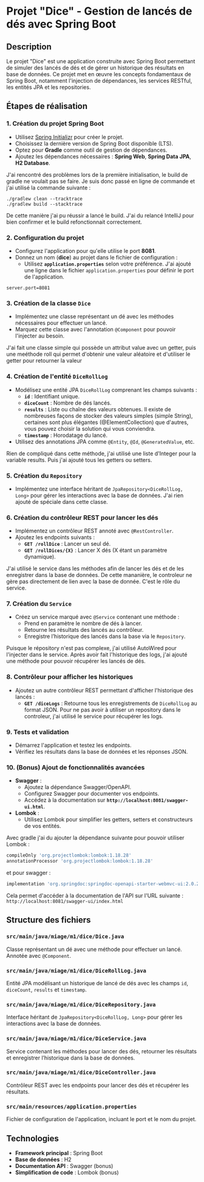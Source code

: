 # Projet "Dice" - Gestion de lancés de dés avec Spring Boot

## Description
Le projet "Dice" est une application construite avec Spring Boot permettant de simuler des lancés de dés et de gérer un historique des résultats en base de données. Ce projet met en œuvre les concepts fondamentaux de Spring Boot, notamment l'injection de dépendances, les services RESTful, les entités JPA et les repositories.

## Étapes de réalisation

### 1. Création du projet Spring Boot
- Utilisez [Spring Initializr](https://start.spring.io/) pour créer le projet.
- Choisissez la dernière version de Spring Boot disponible (LTS).
- Optez pour **Gradle** comme outil de gestion de dépendances.
- Ajoutez les dépendances nécessaires : **Spring Web**, **Spring Data JPA**, **H2 Database**.

J'ai rencontré des problèmes lors de la première initialisation, le build de gradle ne voulait pas se faire.
Je suis donc passé en ligne de commande et j'ai utilisé la commande suivante :
```shell
./gradlew clean --tracktrace
./gradlew build --stacktrace
```
De cette manière j'ai pu réussir a lancé le build. J'ai du relancé IntelliJ pour bien confirmer et le build refonctionnait correctement.

### 2. Configuration du projet
- Configurez l'application pour qu'elle utilise le port **8081**.
- Donnez un nom (**dice**) au projet dans le fichier de configuration :
  - Utilisez **`application.properties`** selon votre préférence.
J'ai ajouté une ligne dans le fichier `application.properties` pour définir le port de l'application.
```properties
server.port=8081
```

### 3. Création de la classe `Dice`
- Implémentez une classe représentant un dé avec les méthodes nécessaires pour effectuer un lancé.
- Marquez cette classe avec l'annotation `@Component` pour pouvoir l'injecter au besoin.

J'ai fait une classe simple qui possède un attribut value avec un getter, puis une meéthode roll 
qui permet d'obtenir une valeur aléatoire et d'utiliser le getter pour retourner la valeur

### 4. Création de l'entité `DiceRollLog`
- Modélisez une entité JPA `DiceRollLog` comprenant les champs suivants :
  - **`id`** : Identifiant unique.
  - **`diceCount`** : Nombre de dés lancés.
  - **`results`** : Liste ou chaîne des valeurs obtenues. Il existe de nombreuses façons de stocker des valeurs simples (simple String), certaines sont plus élégantes (@ElementCollection) que d'autres, vous pouvez choisir la solution qui vous conviendra.
  - **`timestamp`** : Horodatage du lancé.
- Utilisez des annotations JPA comme `@Entity`, `@Id`, `@GeneratedValue`, etc.

Rien de compliqué dans cette méthode, j'ai utilisé une liste d'Integer pour la variable results. Puis j'ai ajouté tous les getters ou setters.

### 5. Création du `Repository`
- Implémentez une interface héritant de `JpaRepository<DiceRollLog, Long>` pour gérer les interactions avec la base de données.
J'ai rien ajouté de spéciale dans cette classe.

### 6. Création du contrôleur REST pour lancer les dés
- Implémentez un contrôleur REST annoté avec `@RestController`.
- Ajoutez les endpoints suivants :
  - **`GET /rollDice`** : Lancer un seul dé.
  - **`GET /rollDices/{X}`** : Lancer X dés (X étant un paramètre dynamique).

J'ai utilisé le service dans les méthodes afin de lancer les dés et de les enregistrer dans la base de données. 
De cette mananière, le controleur ne gère pas directement de lien avec la base de donnée. C'est le rôle du service.

### 7. Création du `Service`
- Créez un service marqué avec `@Service` contenant une méthode :
  - Prend en paramètre le nombre de dés à lancer.
  - Retourne les résultats des lancés au contrôleur.
  - Enregistre l’historique des lancés dans la base via le `Repository`.

Puisque le répository n'est pas complexe, j'ai utilisé AutoWired pour l'injecter dans le service.
Après avoir fait l'historique des logs, j'ai ajouté une méthode pour pouvoir récupérer les lancés de dés.

### 8. Contrôleur pour afficher les historiques
- Ajoutez un autre contrôleur REST permettant d'afficher l'historique des lancés :
  - **`GET /diceLogs`** : Retourne tous les enregistrements de `DiceRollLog` au format JSON.
Pour ne pas avoir à utiliser un repository dans le controleur, j'ai utilisé le service pour récupérer les logs.

### 9. Tests et validation
- Démarrez l'application et testez les endpoints.
- Vérifiez les résultats dans la base de données et les réponses JSON.

### 10. (Bonus) Ajout de fonctionnalités avancées
- **Swagger** :
  - Ajoutez la dépendance Swagger/OpenAPI.
  - Configurez Swagger pour documenter vos endpoints.
  - Accédez à la documentation sur **`http://localhost:8081/swagger-ui.html`**.
- **Lombok** :
  - Utilisez Lombok pour simplifier les getters, setters et constructeurs de vos entités.

Avec gradle j'ai du ajouter la dépendance suivante pour pouvoir utiliser Lombok :
```groovy
compileOnly 'org.projectlombok:lombok:1.18.28'
annotationProcessor 'org.projectlombok:lombok:1.18.28'
```
et pour swagger :
```groovy
implementation 'org.springdoc:springdoc-openapi-starter-webmvc-ui:2.0.2'
```

Cela permet d'accéder à la documentation de l'API sur l'URL suivante : `http://localhost:8081/swagger-ui/index.html`

## Structure des fichiers

### `src/main/java/miage/m1/dice/Dice.java`
Classe représentant un dé avec une méthode pour effectuer un lancé. Annotée avec `@Component`.

### `src/main/java/miage/m1/dice/DiceRollLog.java`
Entité JPA modélisant un historique de lancé de dés avec les champs `id`, `diceCount`, `results` et `timestamp`.

### `src/main/java/miage/m1/dice/DiceRepository.java`
Interface héritant de `JpaRepository<DiceRollLog, Long>` pour gérer les interactions avec la base de données.

### `src/main/java/miage/m1/dice/DiceService.java`
Service contenant les méthodes pour lancer des dés, retourner les résultats et enregistrer l’historique dans la base de données.

### `src/main/java/miage/m1/dice/DiceController.java`
Contrôleur REST avec les endpoints pour lancer des dés et récupérer les résultats.

### `src/main/resources/application.properties`
Fichier de configuration de l'application, incluant le port et le nom du projet.

## Technologies
- **Framework principal** : Spring Boot
- **Base de données** : H2 
- **Documentation API** : Swagger (bonus)
- **Simplification de code** : Lombok (bonus)